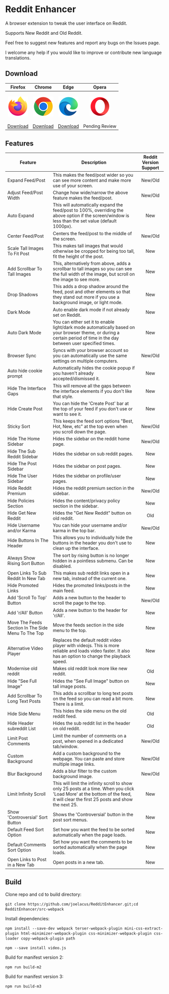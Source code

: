 # Reddit Enhancer

A browser extension to tweak the user interface on Reddit.

Supports New Reddit and Old Reddit.

Feel free to suggest new features and report any bugs on the Issues page.

I welcome any help if you would like to improve or contribute new language translations.

## Download
|Firefox|Chrome|Edge|Opera|
|---|---|---|---|
|<p align="center"><a href="https://addons.mozilla.org/en-GB/firefox/addon/reddit-enhancer/" ><img src="/icons/firefox_64x64.png"></a></p>|<p align="center"><a href="https://chrome.google.com/webstore/detail/reddit-enhancer/onglbklimdjicpdadjieknodkkmjldoa"><img src="/icons/chrome_64x64.png"></a></p>|<p align="center"><a href="https://microsoftedge.microsoft.com/addons/detail/reddit-enhancer/cghbjpnahcbdbjokkcfibagpjdjhpdlk"><img src="/icons/edge_64x64.png"></a></p>|<p align="center"><a href="" ><img src="/icons/opera_64x64.png"></a></p>|
|[Download](https://addons.mozilla.org/en-GB/firefox/addon/reddit-enhancer/)|[Download](https://chrome.google.com/webstore/detail/reddit-enhancer/onglbklimdjicpdadjieknodkkmjldoa)|[Download](https://microsoftedge.microsoft.com/addons/detail/reddit-enhancer/cghbjpnahcbdbjokkcfibagpjdjhpdlk)|Pending Review|

## Features
|Feature|Description|Reddit Version Support|
|---|---|:---:|
|Expand Feed/Post|This makes the feed/post wider so you can see more content and make more use of your screen.|New/Old|
|Adjust Feed/Post Width|Change how wide/narrow the above feature makes the feed/post.|New/Old|
|Auto Expand|This will automatically expand the feed/post to 100%, overriding the above option if the screen/window is less than the set value (default 1000px).|New|
|Center Feed/Post|Centers the feed/post to the middle of the screen.|New/Old|
|Scale Tall Images To Fit Post|This makes tall images that would otherwise be cropped for being too tall, fit the height of the post.|New|
|Add Scrollbar To Tall Images|This, alternatively from above, adds a scrollbar to tall images so you can see the full width of the image, but scroll on the image to see more.|New|
|Drop Shadows|This adds a drop shadow around the feed, post and other elements so that they stand out more if you use a background image, or light mode.|New|
|Dark Mode|Auto enable dark mode if not already set on Reddit.|New|
|Auto Dark Mode|You can either set it to enable light/dark mode automatically based on your browser theme, or during a certain period of time in the day between user specified times.|New|
|Browser Sync|Syncs with your browser account so you can automatically use the same settings on multiple computers.|New/Old|
|Auto hide cookie prompt|Automatically hides the cookie popup if you haven't already accepted/dismissed it.|New|
|Hide The Interface Gaps|This will remove all the gaps between the interface elements if you don't like that style.|New|
|Hide Create Post|You can hide the 'Create Post' bar at the top of your feed if you don't use or want to see it.|New|
|Sticky Sort|This keeps the feed sort options "Best, Hot, New, etc" at the top even when you scroll down the page.|New/Old|
|Hide The Home Sidebar|Hides the sidebar on the reddit home page.|New/Old|
|Hide The Sub Reddit Sidebar|Hides the sidebar on sub reddit pages.|New|
|Hide The Post Sidebar|Hides the sidebar on post pages.|New|
|Hide The User Sidebar|Hides the sidebar on profile/user pages.|New|
|Hide Reddit Premium|Hides the reddit premium section in the sidebar.|New/Old|
|Hide Policies Section|Hides the content/privacy policy section in the sidebar.|New|
|Hide Get New Reddit|Hides the "Get New Reddit" button on old reddit.|Old|
|Hide Username and/or Karma|You can hide your username and/or karma in the top bar.|New/Old|
|Hide Buttons In The Header|This allows you to individually hide the buttons in the header you don't use to clean up the interface.|New|
|Always Show Rising Sort Button|The sort by rising button is no longer hidden in a pointless submenu. Can be disabled.|New|
|Open Links To Sub Reddit In New Tab|This makes sub reddit links open in a new tab, instead of the current one.|New|
|Hide Promoted Links|Hides the promoted links/posts in the main feed.|New|
|Add 'Scroll To Top' Button|Adds a new button to the header to scroll the page to the top.|New/Old|
|Add 'r/All' Button|Adds a new button to the header for 'r/All'.|New|
|Move The Feeds Section In The Side Menu To The Top|Move the feeds section in the side menu to the top.|New|
|Alternative Video Player|Replaces the default reddit video player with videojs. This is more reliable and loads video faster. It also has an option to change the playback speed.|New|
|Modernise old reddit|Makes old reddit look more like new reddit.|Old|
|Hide "See Full Image"|Hides the "See Full Image" button on tall image posts.|New|
|Add Scrollbar To Long Text Posts|This adds a scrollbar to long text posts on the feed so you can read a bit more. There is a limit.|New|
|Hide Side Menu|This hides the side menu on the old reddit feed.|Old|
|Hide Header subreddit List|Hides the sub reddit list in the header on old reddit.|Old|
|Limit Post Comments|Limit the number of comments on a post, when opened in a dedicated tab/window.|New/Old|
|Custom Background|Add a custom background to the webpage. You can paste and store multiple image links.|New/Old|
|Blur Background|Adds a blur filter to the custom background image.|New/Old|
|Limit Infinity Scroll|This will limit the infinity scroll to show only 25 posts at a time. When you click 'Load More' at the bottom of the feed, it will clear the first 25 posts and show the next 25.|New|
|Show 'Controversial' Sort Button|Shows the 'Controversial' button in the post sort menus.|New|
|Default Feed Sort Option|Set how you want the feed to be sorted automatically when the page loads.|New|
|Default Comments Sort Option|Set how you want the comments to be sorted automatically when the page loads.|New|
|Open Links to Post in a New Tab|Open posts in a new tab.|New|

## Build
Clone repo and cd to build directory:
```
git clone https://github.com/joelacus/RedditEnhancer.git;cd RedditEnhancer/src-webpack
```
Install dependencies:
```
npm install --save-dev webpack terser-webpack-plugin mini-css-extract-plugin html-minimizer-webpack-plugin css-minimizer-webpack-plugin css-loader copy-webpack-plugin path
```
```
npm --save install video.js
```
Build for manifest version 2:
```
npm run build-m2
```
Build for manifest version 3:
```
npm run build-m3
```
